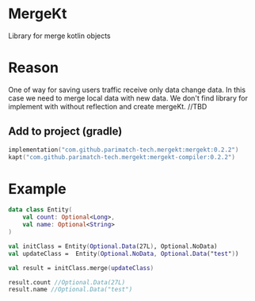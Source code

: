 # MergeKt
Library for merge kotlin objects

# Reason
One of way for saving users traffic receive only data change data. In this case we need to merge local data with new data. We don't find library for implement with without reflection and create mergeKt.
//TBD

## Add to project (gradle)
```kotlin
implementation("com.github.parimatch-tech.mergekt:mergekt:0.2.2")
kapt("com.github.parimatch-tech.mergekt:mergekt-compiler:0.2.2")
```

# Example

```kotlin
data class Entity(
    val count: Optional<Long>,
    val name: Optional<String>
)

val initClass = Entity(Optional.Data(27L), Optional.NoData)
val updateClass =  Entity(Optional.NoData, Optional.Data("test"))

val result = initClass.merge(updateClass)

result.count //Optional.Data(27L)
result.name //Optional.Data("test")
```
